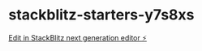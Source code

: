 # stackblitz-starters-y7s8xs

[Edit in StackBlitz next generation editor ⚡️](https://stackblitz.com/~/github.com/rOverh1000/stackblitz-starters-y7s8xs)